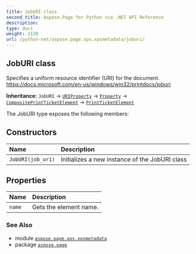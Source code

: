 ```yaml
---
title: JobURI class
second_title: Aspose.Page for Python via .NET API Reference
description: 
type: docs
weight: 1130
url: /python-net/aspose.page.xps.xpsmetadata/joburi/
---
```


## JobURI class

Specifies a uniform resource identifier (URI) for the document.<br/>            https://docs.microsoft.com/en-us/windows/win32/printdocs/joburi

**Inheritance:** `JobURI` → [`URIProperty`](/page/python-net/aspose.page.xps.xpsmetadata/uriproperty) → [`Property`](/page/python-net/aspose.page.xps.xpsmetadata/property) → [`CompositePrintTicketElement`](/page/python-net/aspose.page.xps.xpsmetadata/compositeprintticketelement) → [`PrintTicketElement`](/page/python-net/aspose.page.xps.xpsmetadata/printticketelement)

The JobURI type exposes the following members:
## Constructors
| Name | Description |
| :- | :- |
| `JobURI(job_uri)` | Initializes a new instance of the JobURI class |
## Properties
| Name | Description |
| :- | :- |
| `name` | Gets the element name. |

### See Also

* module [`aspose.page.xps.xpsmetadata`](/page/python-net/aspose.page.xps.xpsmetadata/)
* package [`aspose.page`](/page/python-net/)

